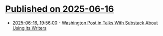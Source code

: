 # [Published on 2025-06-16](index.md)

* [2025-06-16, 19:56:00](https://soylentnews.org/article.pl?sid=25/06/16/0057231&from=rss) - [Washington Post in Talks With Substack About Using its Writers](https://soylentnews.org/article.pl?sid=25/06/16/0057231&from=rss)
